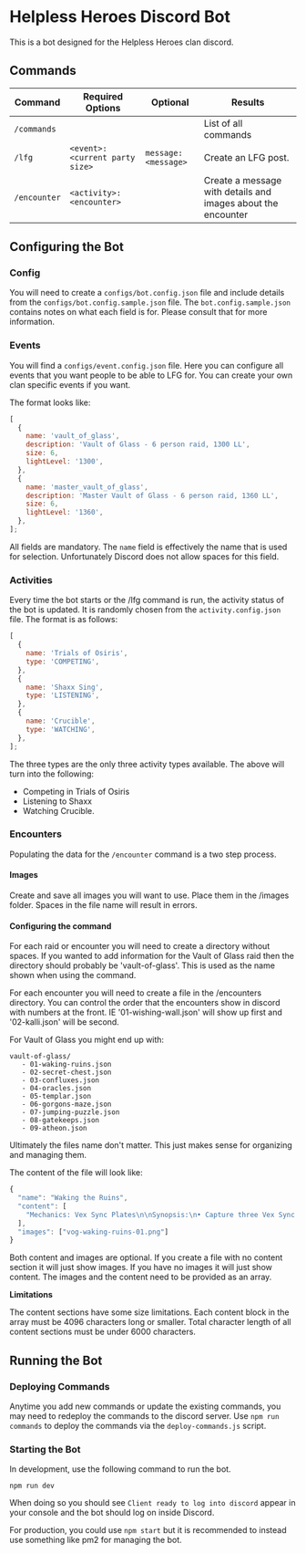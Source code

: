 # Helpless Heroes Discord Bot

This is a bot designed for the Helpless Heroes clan discord.

## Commands

| Command      | Required Options                | Optional             | Results                                                      |
| ------------ | ------------------------------- | -------------------- | ------------------------------------------------------------ |
| `/commands`  |                                 |                      | List of all commands                                         |
| `/lfg`       | `<event>: <current party size>` | `message: <message>` | Create an LFG post.                                          |
| `/encounter` | `<activity>: <encounter>`       |                      | Create a message with details and images about the encounter |

## Configuring the Bot

### Config

You will need to create a `configs/bot.config.json` file and include details from the `configs/bot.config.sample.json` file. The `bot.config.sample.json` contains notes on what each field is for. Please consult that for more information.

### Events

You will find a `configs/event.config.json` file. Here you can configure all events that you want people to be able to LFG for. You can create your own clan specific events if you want.

The format looks like:

```js
[
  {
    name: 'vault_of_glass',
    description: 'Vault of Glass - 6 person raid, 1300 LL',
    size: 6,
    lightLevel: '1300',
  },
  {
    name: 'master_vault_of_glass',
    description: 'Master Vault of Glass - 6 person raid, 1360 LL',
    size: 6,
    lightLevel: '1360',
  },
];
```

All fields are mandatory. The `name` field is effectively the name that is used for selection. Unfortunately Discord does not allow spaces for this field.

### Activities

Every time the bot starts or the /lfg command is run, the activity status of the bot is updated. It is randomly chosen from the `activity.config.json` file. The format is as follows:

```js
[
  {
    name: 'Trials of Osiris',
    type: 'COMPETING',
  },
  {
    name: 'Shaxx Sing',
    type: 'LISTENING',
  },
  {
    name: 'Crucible',
    type: 'WATCHING',
  },
];
```

The three types are the only three activity types available. The above will turn into the following:

- Competing in Trials of Osiris
- Listening to Shaxx
- Watching Crucible.

### Encounters

Populating the data for the `/encounter` command is a two step process.

#### Images

Create and save all images you will want to use. Place them in the /images folder. Spaces in the file name will result in errors.

#### Configuring the command

For each raid or encounter you will need to create a directory without spaces. If you wanted to add information for the Vault of Glass raid then the directory should probably be 'vault-of-glass'. This is used as the name shown when using the command.

For each encounter you will need to create a file in the /encounters directory. You can control the order that the encounters show in discord with numbers at the front. IE '01-wishing-wall.json' will show up first and '02-kalli.json' will be second.

For Vault of Glass you might end up with:

```
vault-of-glass/
   - 01-waking-ruins.json
   - 02-secret-chest.json
   - 03-confluxes.json
   - 04-oracles.json
   - 05-templar.json
   - 06-gorgons-maze.json
   - 07-jumping-puzzle.json
   - 08-gatekeeps.json
   - 09-atheon.json
```

Ultimately the files name don't matter. This just makes sense for organizing and managing them.

The content of the file will look like:

```js
{
  "name": "Waking the Ruins",
  "content": [
    "Mechanics: Vex Sync Plates\n\nSynopsis:\n• Capture three Vex Sync Plates.\n• Prevent the Vex from retaking the Vex Sync Plates.\n\nThe fireteam will spawn looking up at the door to the Vault of Glass in what used to be a public area on Venus, the Waking Ruins.  There is a Vex Sync Plate on the left, in front of the door, and on the right.  Send two players to capture each plate.\n\nBegin by standing in each plate to capture it; it’s not required to stay in the plates once captured. Meanwhile Vex will begin spawning. The smaller Goblin and Hobgoblin units cannot retake the plates, only the Praetorian Minotaurs.  Focus on killing these Praetorians before they reach the plates.  Their spawn will alternate between points on opposite sides of each plate.\n\nProgress can be tracked by looking back towards the spawn point at the Spire which will be forming inside a Vex latticework. The more physical it becomes, the closer the Vault is to opening.  If any of the plates are deactivated by Praetorians, the spire will rapidly disassemble.  When it’s fully built, the enemies will despawn, and a white laser will shoot from the Spire to open the door."
  ],
  "images": ["vog-waking-ruins-01.png"]
}
```

Both content and images are optional. If you create a file with no content section it will just show images. If you have no images it will just show content. The images and the content need to be provided as an array.

**Limitations**

The content sections have some size limitations. Each content block in the array must be 4096 characters long or smaller. Total character length of all content sections must be under 6000 characters.

## Running the Bot

### Deploying Commands

Anytime you add new commands or update the existing commands, you may need to redeploy the commands to the discord server. Use `npm run commands` to deploy the commands via the `deploy-commands.js` script.

### Starting the Bot

In development, use the following command to run the bot.

`npm run dev`

When doing so you should see `Client ready to log into discord` appear in your console and the bot should log on inside Discord.

For production, you could use `npm start` but it is recommended to instead use something like pm2 for managing the bot.
